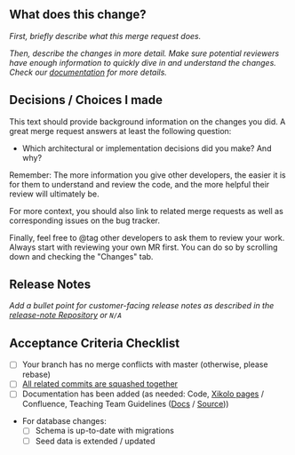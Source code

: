 ## What does this change?
*First, briefly describe what this merge request does.*

*Then, describe the changes in more detail.*
*Make sure potential reviewers have enough information to quickly dive in and understand the changes. Check our [documentation](https://xikolo.pages.xikolo.de/web/development/workflows/review/) for more details.*

## Decisions / Choices I made
This text should provide background information on the changes you did. A great merge request answers at least the following question:
- Which architectural or implementation decisions did you make? And why?

Remember: The more information you give other developers, the easier it is for them to understand and review the code, and the more helpful their review will ultimately be.

For more context, you should also link to related merge requests as well as corresponding issues on the bug tracker.

Finally, feel free to @tag other developers to ask them to review your work. Always start with reviewing your own MR first. You can do so by scrolling down and checking the "Changes" tab.

## Release Notes
*Add a bullet point for customer-facing release notes as described in the [release-note Repository](https://lab.xikolo.de/xikolo/release-notes/blob/master/README.md) or `N/A`*

## Acceptance Criteria Checklist

- [ ] Your branch has no merge conflicts with master (otherwise, please rebase)
- [ ] [All related commits are squashed together](https://git-scm.com/book/en/v2/Git-Tools-Rewriting-History#Squashing-Commits)
- [ ] Documentation has been added (as needed: Code, [Xikolo pages](https://xikolo.pages.xikolo.de/web/) / Confluence, Teaching Team Guidelines ([Docs](https://teachingteamguidelines.readthedocs.io/) / [Source](https://github.com/openHPI/TeachingTeamGuidelines)))
- For database changes:
  - [ ] Schema is up-to-date with migrations
  - [ ] Seed data is extended / updated
